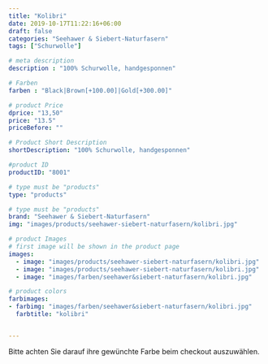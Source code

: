 ```yaml
---
title: "Kolibri"
date: 2019-10-17T11:22:16+06:00
draft: false
categories: "Seehawer & Siebert-Naturfasern"
tags: ["Schurwolle"]

# meta description
description : "100% Schurwolle, handgesponnen"

# Farben
farben : "Black|Brown[+100.00]|Gold[+300.00]"

# product Price
dprice: "13,50"
price: "13.5"
priceBefore: ""

# Product Short Description
shortDescription: "100% Schurwolle, handgesponnen"

#product ID
productID: "8001"

# type must be "products"
type: "products"

# type must be "products"
brand: "Seehawer & Siebert-Naturfasern"
img: "images/products/seehawer-siebert-naturfasern/kolibri.jpg"   

# product Images
# first image will be shown in the product page
images:
  - image: "images/products/seehawer-siebert-naturfasern/kolibri.jpg"
  - image: "images/products/seehawer-siebert-naturfasern/kolibri.jpg"
  - image: "images/farben/seehawer&siebert-naturfasern/kolibri.jpg"

# product colors
farbimages:
- farbimg: "images/farben/seehawer&siebert-naturfasern/kolibri.jpg"	
  farbtitle: "kolibri"


---
```


Bitte achten Sie darauf ihre gewünchte Farbe beim checkout auszuwählen.
